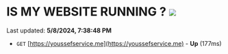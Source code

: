 # IS MY WEBSITE RUNNING ? [![](https://img.shields.io/static/v1?label=Sponsor&message=%E2%9D%A4&logo=GitHub&color=%23fe8e86)](https://github.com/sponsors/<username>)

Last updated: **5/8/2024, 7:38:48 PM**

- `GET` [https://youssefservice.me](https://youssefservice.me) - **Up** (177ms)
